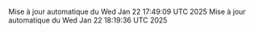 Mise à jour automatique du Wed Jan 22 17:49:09 UTC 2025
Mise à jour automatique du Wed Jan 22 18:19:36 UTC 2025
